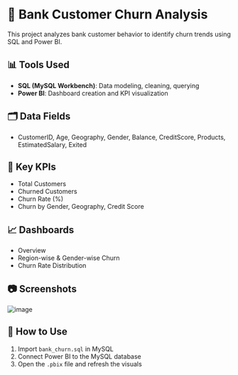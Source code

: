 # 🏦 Bank Customer Churn Analysis

This project analyzes bank customer behavior to identify churn trends using SQL and Power BI.

## 📊 Tools Used
- **SQL (MySQL Workbench)**: Data modeling, cleaning, querying
- **Power BI**: Dashboard creation and KPI visualization

## 🗂️ Data Fields
- CustomerID, Age, Geography, Gender, Balance, CreditScore, Products, EstimatedSalary, Exited

## 📌 Key KPIs
- Total Customers
- Churned Customers
- Churn Rate (%)
- Churn by Gender, Geography, Credit Score

## 📈 Dashboards
- Overview
- Region-wise & Gender-wise Churn
- Churn Rate Distribution

## 📷 Screenshots
![image](https://github.com/user-attachments/assets/dbd88b40-579a-4db7-8df2-16fcf2c34353)


## 🚀 How to Use
1. Import `bank_churn.sql` in MySQL
2. Connect Power BI to the MySQL database
3. Open the `.pbix` file and refresh the visuals

